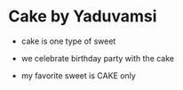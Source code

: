 # Cake by Yaduvamsi

- cake is one type of sweet

- we celebrate birthday party with the cake

- my favorite sweet is CAKE only
